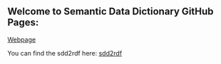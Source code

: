 ## Welcome to Semantic Data Dictionary GitHub Pages: 

[Webpage](https://tetherless-world.github.io/sdd/)

You can find the sdd2rdf here: [sdd2rdf](https://github.com/tetherless-world/SemanticDataDictionary)
